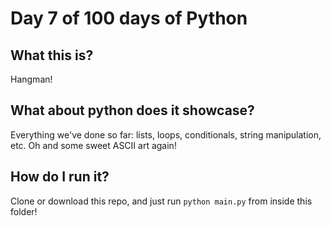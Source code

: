 # Day 7 of 100 days of Python

## What this is?
Hangman! 

## What about python does it showcase?
Everything we've done so far: lists, loops, conditionals, string manipulation, etc. Oh and some sweet ASCII art again! 

## How do I run it?
Clone or download this repo, and just run `python main.py` from inside this folder!
